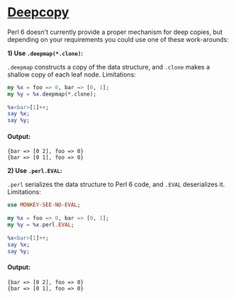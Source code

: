 [1]: https://rosettacode.org/wiki/Deepcopy

# [Deepcopy][1]

Perl 6 doesn't currently provide a proper mechanism for deep copies, but depending on your requirements you could use one of these work-arounds:





**1) Use `.deepmap(*.clone)`:**



`.deepmap` constructs a copy of the data structure, and `.clone` makes a shallow copy of each leaf node. Limitations:

```raku
my %x = foo => 0, bar => [0, 1];
my %y = %x.deepmap(*.clone);
 
%x<bar>[1]++;
say %x;
say %y;
```

#### Output:
```
{bar => [0 2], foo => 0}
{bar => [0 1], foo => 0}
```




**2) Use `.perl.EVAL`:**



`.perl` serializes the data structure to Perl 6 code, and `.EVAL` deserializes it. Limitations:

```raku
use MONKEY-SEE-NO-EVAL;
 
my %x = foo => 0, bar => [0, 1];
my %y = %x.perl.EVAL;
 
%x<bar>[1]++;
say %x;
say %y;
```

#### Output:
```
{bar => [0 2], foo => 0}
{bar => [0 1], foo => 0}
```